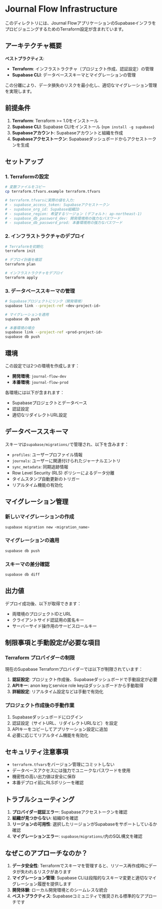 # Journal Flow Infrastructure

このディレクトリには、Journal FlowアプリケーションのSupabaseインフラをプロビジョニングするためのTerraform設定が含まれています。

## アーキテクチャ概要

**ベストプラクティス**: 
- **Terraform**: インフラストラクチャ（プロジェクト作成、認証設定）の管理
- **Supabase CLI**: データベーススキーマとマイグレーションの管理

この分離により、データ損失のリスクを最小化し、適切なマイグレーション管理を実現します。

## 前提条件

1. **Terraform**: Terraform >= 1.0をインストール
2. **Supabase CLI**: Supabase CLIをインストール (`npm install -g supabase`)
3. **Supabaseアカウント**: Supabaseアカウントと組織を作成
4. **Supabaseアクセストークン**: Supabaseダッシュボードからアクセストークンを生成

## セットアップ

### 1. Terraformの設定

```bash
# 変数ファイルをコピー
cp terraform.tfvars.example terraform.tfvars

# terraform.tfvarsに実際の値を入力:
# - supabase_access_token: Supabaseアクセストークン
# - supabase_org_id: Supabase組織ID
# - supabase_region: 希望するリージョン (デフォルト: ap-northeast-1)
# - supabase_db_password_dev: 開発環境用の強力なパスワード
# - supabase_db_password_prod: 本番環境用の強力なパスワード
```

### 2. インフラストラクチャのデプロイ

```bash
# Terraformを初期化
terraform init

# デプロイ計画を確認
terraform plan

# インフラストラクチャをデプロイ
terraform apply
```

### 3. データベーススキーマの管理

```bash
# Supabaseプロジェクトにリンク（開発環境）
supabase link --project-ref <dev-project-id>

# マイグレーションを適用
supabase db push

# 本番環境の場合
supabase link --project-ref <prod-project-id>
supabase db push
```

## 環境

この設定では2つの環境を作成します：
- **開発環境**: `journal-flow-dev`
- **本番環境**: `journal-flow-prod`

各環境には以下が含まれます：
- Supabaseプロジェクトとデータベース
- 認証設定
- 適切なリダイレクトURL設定

## データベーススキーマ

スキーマは`supabase/migrations/`で管理され、以下を含みます：
- `profiles`: ユーザープロファイル情報
- `journals`: ユーザーに関連付けられたジャーナルエントリ
- `sync_metadata`: 同期追跡情報
- Row Level Security (RLS) ポリシーによるデータ分離
- タイムスタンプ自動更新のトリガー
- リアルタイム機能の有効化

## マイグレーション管理

### 新しいマイグレーションの作成
```bash
supabase migration new <migration_name>
```

### マイグレーションの適用
```bash
supabase db push
```

### スキーマの差分確認
```bash
supabase db diff
```

## 出力値

デプロイ成功後、以下が取得できます：
- 両環境のプロジェクトIDとURL
- クライアントサイド認証用の匿名キー
- サーバーサイド操作用のサービスロールキー

## 制限事項と手動設定が必要な項目

### Terraform プロバイダーの制限
現在のSupabase Terraformプロバイダーでは以下が制限されています：

1. **認証設定**: プロジェクト作成後、Supabaseダッシュボードで手動設定が必要
2. **APIキー**: anon keyとservice role keyはダッシュボードから手動取得
3. **詳細設定**: リアルタイム設定などは手動で有効化

### プロジェクト作成後の手動作業
1. Supabaseダッシュボードにログイン
2. 認証設定（サイトURL、リダイレクトURLなど）を設定
3. APIキーをコピーしてアプリケーション設定に追加
4. 必要に応じてリアルタイム機能を有効化

## セキュリティ注意事項

- `terraform.tfvars`をバージョン管理にコミットしない
- データベースアクセスには強力でユニークなパスワードを使用
- 機密性の高い出力値は安全に保存
- 本番デプロイ前にRLSポリシーを確認

## トラブルシューティング

1. **プロバイダー認証エラー**: Supabaseアクセストークンを確認
2. **組織が見つからない**: 組織IDを確認
3. **リージョンの可用性**: 選択したリージョンがSupabaseをサポートしているか確認
4. **マイグレーションエラー**: `supabase/migrations/`内のSQL構文を確認

## なぜこのアプローチなのか？

1. **データ安全性**: Terraformでスキーマを管理すると、リソース再作成時にデータが失われるリスクがあります
2. **マイグレーション管理**: Supabase CLIは段階的なスキーマ変更と適切なマイグレーション履歴を提供します
3. **開発体験**: ローカル開発環境とのシームレスな統合
4. **ベストプラクティス**: Supabaseコミュニティで推奨される標準的なアプローチです